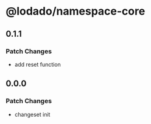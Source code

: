 # @lodado/namespace-core

## 0.1.1

### Patch Changes

- add reset function

## 0.0.0

### Patch Changes

- changeset init
